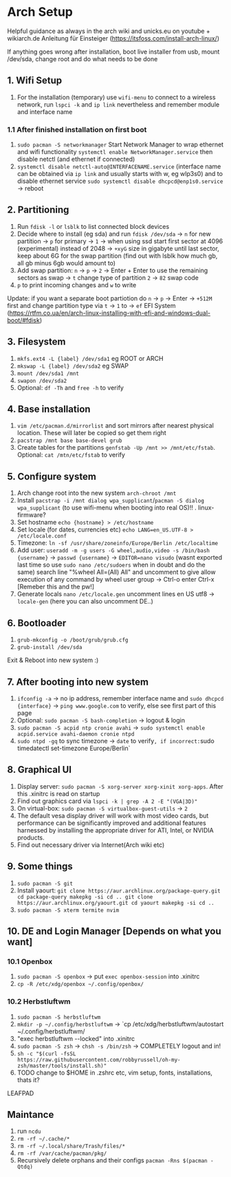 # Arch Setup
Helpful guidance as always in the arch wiki and unicks.eu on youtube + wikiarch.de Anleitung für Einsteiger
(https://itsfoss.com/install-arch-linux/)

If anything goes wrong after installation, boot live installer from usb, mount /dev/sda, change root and do what needs to be done

## 1. Wifi Setup
1. For the installation (temporary) use `wifi-menu` to connect to a wireless network, run `lspci -k` and `ip link` nevertheless and remember module and interface name

### 1.1 After finished installation on first boot
1. `sudo pacman -S networkmanager` Start Network Manager to wrap ethernet and wifi functionality `systemctl enable NetworkManager.service` then disable netctl (and ethernet if connected)
2. `systemctl disable netctl-auto@INTERFACENAME.service` (interface name can be obtained via `ip link` and usually starts with w, eg wlp3s0) and to disable ethernet service `sudo systemctl disable dhcpcd@enp1s0.service` -> reboot

## 2. Partitioning
1. Run `fdisk -l` or `lsblk` to list connected block devices
2. Decide where to install (eg sda) and run `fdisk /dev/sda` -> `n` for new partition -> `p` for primary -> `1` ->  when using ssd start first sector at 4096 (experimental) instead of 2048 -> `+xyG` size in gigabyte until last sector, keep about 6G for the swap partition (find out with lsblk how much gb, all gb minus 6gb would amount to)
3. Add swap partition: `n` -> `p` -> `2` -> Enter + Enter to use the remaining sectors as swap -> `t` change type of partition `2` -> `82` swap code
4. `p` to print incoming changes and `w` to write

Update: if you want a separate boot partiotion do `n` -> `p` -> Enter -> `+512M` first and change partition type via `t` -> `1` to -> `ef` EFI System (https://rtfm.co.ua/en/arch-linux-installing-with-efi-and-windows-dual-boot/#fdisk)

## 3. Filesystem
1. `mkfs.ext4 -L {label} /dev/sda1` eg ROOT or ARCH
2. `mkswap -L {label} /dev/sda2` eg SWAP
3. `mount /dev/sda1 /mnt`
4. `swapon /dev/sda2`
5. Optional: `df -Th` and `free -h` to verify

## 4. Base installation
1. `vim /etc/pacman.d/mirrorlist` and sort mirrors after nearest physical location. These will later be copied so get them right
2. `pacstrap /mnt base base-devel grub`
3. Create tables for the partitions `genfstab -Up /mnt >> /mnt/etc/fstab`. Optional: `cat /mtn/etc/fstab` to verify

## 5. Configure system
1. Arch change root into the new system `arch-chroot /mnt`
2. Install `pacstrap -i /mnt dialog wpa_supplicant`/`pacman -S dialog wpa_supplicant` (to use wifi-menu when booting into real OS)!! . linux-firmware?
3. Set hostname `echo {hostname} > /etc/hostname` 
4. Set locale (for dates, currencies etc) `echo LANG=en_US.UTF-8 > /etc/locale.conf`
5. Timezone: `ln -sf /usr/share/zoneinfo/Europe/Berlin /etc/localtime`
6. Add user: `useradd -m -g users -G wheel,audio,video -s /bin/bash {username}` -> `passwd {username}` -> `EDITOR=nano visudo` (wasnt exported last time so use `sudo nano /etc/sudoers` when in doubt and do the same) search line "%wheel All=(All) All" and uncomment to give allow execution of any command by wheel user group -> Ctrl-o enter Ctrl-x [Remeber this and the pw!]
6. Generate locals `nano /etc/locale.gen` uncomment lines en US utf8 -> `locale-gen` (here you can also uncomment DE..)

## 6. Bootloader
1. `grub-mkconfig -o /boot/grub/grub.cfg`
2. `grub-install /dev/sda`

Exit & Reboot into new system :) 

## 7. After booting into new system
1. `ifconfig -a` -> no ip address, remember interface name and `sudo dhcpcd {interface}` -> `ping www.google.com` to verify, else see first part of this page
2. Optional: `sudo pacman -S bash-completion` -> logout & login
3. `sudo pacman -S acpid ntp cronie avahi` -> `sudo systemctl enable acpid.service avahi-daemon cronie ntpd`
4. `sudo ntpd -gq` to sync timezone -> `date` to verify` , if incorrect: `sudo timedatectl set-timezone Europe/Berlin`

## 8. Graphical UI
1. Display server: `sudo pacman -S xorg-server xorg-xinit xorg-apps`. After this .xinitrc is read on startup
3. Find out graphics card via `lspci -k | grep -A 2 -E "(VGA|3D)"`
2. On virtual-box: `sudo pacman -S virtualbox-guest-utils` -> `2`
3. The default vesa display driver will work with most video cards, but performance can be significantly improved and additional features harnessed by installing the appropriate driver for ATI, Intel, or NVIDIA products.
4. Find out necessary driver via Internet(Arch wiki etc)

## 9. Some things
1. `sudo pacman -S git`
2. Install yaourt:
`git clone https://aur.archlinux.org/package-query.git
cd package-query
makepkg -si
cd ..
git clone https://aur.archlinux.org/yaourt.git
cd yaourt
makepkg -si
cd ..`
3. `sudo pacman -S xterm termite nvim`

## 10. DE and Login Manager [Depends on what you want]
### 10.1 Openbox
1. `sudo pacman -S openbox` -> put `exec openbox-session` into .xinitrc
2. `cp -R /etc/xdg/openbox ~/.config/openbox/`
### 10.2 Herbstluftwm
1. `sudo pacman -S herbstluftwm`
2. `mkdir -p ~/.config/herbstluftwm` -> `cp /etc/xdg/herbstluftwm/autostart ~/.config/herbstluftwm/
3. "exec herbstluftwm --locked" into .xinitrc
4. `sudo pacman -S zsh` -> `chsh -s /bin/zsh` -> COMPLETELY logout and in!
5. `sh -c "$(curl -fsSL https://raw.githubusercontent.com/robbyrussell/oh-my-zsh/master/tools/install.sh)"`
6. TODO change to $HOME in .zshrc etc, vim setup, fonts, installations, thats it?


LEAFPAD

## Maintance
1. run `ncdu`
2. `rm -rf ~/.cache/*`
3. `rm -rf ~/.local/share/Trash/files/*`
4. `rm -rf /var/cache/pacman/pkg/`
5. Recursively delete orphans and their configs `pacman -Rns $(pacman -Qtdq)`
